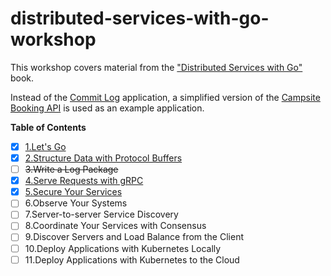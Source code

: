 # distributed-services-with-go-workshop

This workshop covers material from
the ["Distributed Services with Go"](https://www.amazon.ca/Distributed-Services-Go-Reliable-Maintainable/dp/1680507605)
book.

Instead of the [Commit Log](https://github.com/travisjeffery/proglog) application, a simplified version of
the [Campsite Booking API](https://github.com/igor-baiborodine/campsite-booking) is used as an example application.

**Table of Contents**

- [X] [1.Let's Go](/LetsGo)
- [X] [2.Structure Data with Protocol Buffers](/StructureDataWithProtobuf) 
- [ ] ~~3.Write a Log Package~~
- [X] [4.Serve Requests with gRPC](/ServeRequestsWithgRPC)
- [X] [5.Secure Your Services](/SecureYourServices)
- [ ] 6.Observe Your Systems
- [ ] 7.Server-to-server Service Discovery
- [ ] 8.Coordinate Your Services with Consensus
- [ ] 9.Discover Servers and Load Balance from the Client
- [ ] 10.Deploy Applications with Kubernetes Locally
- [ ] 11.Deploy Applications with Kubernetes to the Cloud
